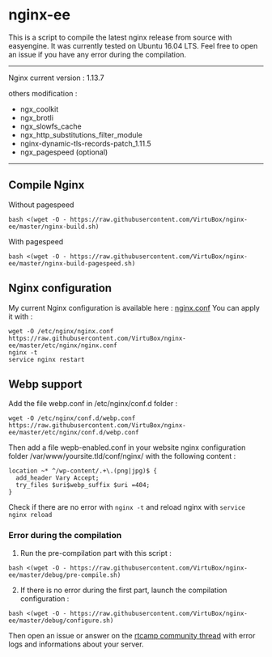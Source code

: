 # nginx-ee

This is a script to compile the latest nginx release from source with easyengine. It was currently tested on Ubuntu 16.04 LTS.
Feel free to open an issue if you have any error during the compilation.

-----
Nginx current version : 1.13.7

others modification :
* ngx_coolkit
* ngx_brotli
* ngx_slowfs_cache
* ngx_http_substitutions_filter_module
* nginx-dynamic-tls-records-patch_1.11.5
* ngx_pagespeed (optional)

-----

## Compile Nginx

Without pagespeed
```
bash <(wget -O - https://raw.githubusercontent.com/VirtuBox/nginx-ee/master/nginx-build.sh)
```

With pagespeed
```
bash <(wget -O - https://raw.githubusercontent.com/VirtuBox/nginx-ee/master/nginx-build-pagespeed.sh)
```

## Nginx configuration

My current Nginx configuration is available here : [nginx.conf](https://github.com/VirtuBox/nginx-ee/blob/master/etc/nginx/nginx.conf)
You can apply it with  : 
```
wget -O /etc/nginx/nginx.conf https://raw.githubusercontent.com/VirtuBox/nginx-ee/master/etc/nginx/nginx.conf
nginx -t
service nginx restart
```

## Webp support 

Add the file webp.conf in /etc/nginx/conf.d folder :
```
wget -O /etc/nginx/conf.d/webp.conf https://raw.githubusercontent.com/VirtuBox/nginx-ee/master/etc/nginx/conf.d/webp.conf
```
Then add a file wepb-enabled.conf in your website nginx configuration folder /var/www/yoursite.tld/conf/nginx/ with the following content :
```
location ~* ^/wp-content/.+\.(png|jpg)$ {
  add_header Vary Accept;
  try_files $uri$webp_suffix $uri =404;
}
```
Check if there are no error with `nginx -t` and reload nginx with `service nginx reload`

### Error during the compilation

1. Run the pre-compilation part with this script : 
```
bash <(wget -O - https://raw.githubusercontent.com/VirtuBox/nginx-ee/master/debug/pre-compile.sh)
```
2. If there is no error during the first part, launch the compilation configuration :
```
bash <(wget -O - https://raw.githubusercontent.com/VirtuBox/nginx-ee/master/debug/configure.sh)
```
Then open an issue or answer on the  [rtcamp community thread](http://community.rtcamp.com/t/compile-the-latest-nginx-release-from-source-with-easyengine/9912) with error logs and informations about your server.



